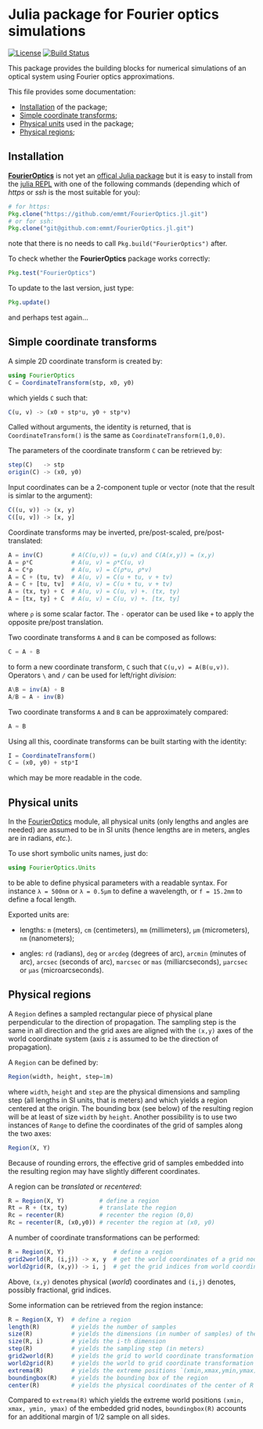 # Julia package for Fourier optics simulations

[![License](http://img.shields.io/badge/license-MIT-brightgreen.svg?style=flat)](LICENSE.md)
[![Build Status](https://travis-ci.org/emmt/FourierOptics.jl.svg?branch=master)](https://travis-ci.org/emmt/FourierOptics.jl)

This package provides the building blocks for numerical simulations of an
optical system using Fourier optics approximations.

This file provides some documentation:

* [Installation](#installation) of the package;
* [Simple coordinate transforms](#simple-coordinate-transforms);
* [Physical units](#physical-units) used in the package;
* [Physical regions](#physical-regions);


## Installation

[**FourierOptics**](https://github.com/emmt/FourierOptics.jl) is not yet an
[offical Julia package](https://pkg.julialang.org/) but it is easy to install
from the [julia REPL](https://docs.julialang.org/en/stable/manual/interacting-with-julia/) with one of the following commands (depending which of *https* or *ssh* is the most suitable for you):

```julia
# for https:
Pkg.clone("https://github.com/emmt/FourierOptics.jl.git")
# or for ssh:
Pkg.clone("git@github.com:emmt/FourierOptics.jl.git")
```

note that there is no needs to call `Pkg.build("FourierOptics")` after.

To check whether the **FourierOptics** package works correctly:

```julia
Pkg.test("FourierOptics")
```

To update to the last version, just type:

```julia
Pkg.update()
```

and perhaps test again...


## Simple coordinate transforms

A simple 2D coordinate transform is created by:

```julia
using FourierOptics
C = CoordinateTransform(stp, x0, y0)
```

which yields `C` such that:

```julia
C(u, v) -> (x0 + stp*u, y0 + stp*v)
```

Called without arguments, the identity is returned, that is
`CoordinateTransform()` is the same as `CoordinateTransform(1,0,0)`.

The parameters of the coordinate transform `C` can be retrieved by:

```julia
step(C)   -> stp
origin(C) -> (x0, y0)
```

Input coordinates can be a 2-component tuple or vector (note that the
result is simlar to the argument):

```julia
C((u, v)) -> (x, y)
C([u, v]) -> [x, y]
```

Coordinate transforms may be inverted, pre/post-scaled, pre/post-translated:

```julia
A = inv(C)        # A(C(u,v)) = (u,v) and C(A(x,y)) = (x,y)
A = ρ*C           # A(u, v) = ρ*C(u, v)
A = C*ρ           # A(u, v) = C(ρ*u, ρ*v)
A = C + (tu, tv)  # A(u, v) = C(u + tu, v + tv)
A = C + [tu, tv]  # A(u, v) = C(u + tu, v + tv)
A = (tx, ty) + C  # A(u, v) = C(u, v) +. (tx, ty)
A = [tx, ty] + C  # A(u, v) = C(u, v) +. [tx, ty]
```

where `ρ` is some scalar factor.  The `-` operator can be used like `+` to
apply the opposite pre/post translation.

Two coordinate transforms `A` and `B` can be composed as follows:

```julia
C = A ∘ B
```

to form a new coordinate transform, `C` such that `C(u,v) = A(B(u,v))`.
Operators `\` and  `/` can be used for left/right *division*:

```julia
A\B = inv(A) ∘ B
A/B = A ∘ inv(B)
```

Two coordinate transforms `A` and `B` can be approximately compared:

```julia
A ≈ B
```

Using all this, coordinate transforms can be built starting with the identity:

```julia
I = CoordinateTransform()
C = (x0, y0) + stp*I
```

which may be more readable in the code.


## Physical units

In the [FourierOptics](https://github.com/emmt/FourierOptics.jl) module, all
physical units (only lengths and angles are needed) are assumed to be in SI
units (hence lengths are in meters, angles are in radians, *etc.*).

To use short symbolic units names, just do:

```julia
using FourierOptics.Units
```

to be able to define physical parameters with a readable syntax.  For instance
`λ = 500nm` or `λ = 0.5µm` to define a wavelength, or `f = 15.2mm` to define a
focal length.

Exported units are:

* lengths: `m` (meters), `cm` (centimeters), `mm` (millimeters), `µm`
  (micrometers), `nm` (nanometers);

* angles: `rd` (radians), `deg` or `arcdeg` (degrees of arc), `arcmin` (minutes
  of arc), `arcsec` (seconds of arc), `marcsec` or `mas` (milliarcseconds),
  `µarcsec` or `µas` (microarcseconds).


## Physical regions

A `Region` defines a sampled rectangular piece of physical plane perpendicular
to the direction of propagation.  The sampling step is the same in all
direction and the grid axes are aligned with the `(x,y)` axes of the world
coordinate system (axis `z` is assumed to be the direction of propagation).

A `Region` can be defined by:

```julia
Region(width, height, step=1m)
```

where `width`, `height` and `step` are the physical dimensions and sampling
step (all lengths in SI units, that is meters) and which yields a region
centered at the origin.  The bounding box (see below) of the resulting region
will be at least of size `width` by `height`.  Another possibility is to use
two instances of `Range` to define the coordinates of the grid of samples along
the two axes:

```julia
Region(X, Y)
```

Because of rounding errors, the effective grid of samples embedded into the
resulting region may have slightly different coordinates.

A region can be *translated* or *recentered*:

```julia
R = Region(X, Y)          # define a region
Rt = R + (tx, ty)         # translate the region
Rc = recenter(R)          # recenter the region (0,0)
Rc = recenter(R, (x0,y0)) # recenter the region at (x0, y0)
```

A number of coordinate transformations can be performed:

```julia
R = Region(X, Y)              # define a region
grid2world(R, (i,j)) -> x, y  # get the world coordinates of a grid node
world2grid(R, (x,y)) -> i, j  # get the grid indices from world coordinates
```

Above, `(x,y)` denotes physical (*world*) coordinates and `(i,j)` denotes,
possibly fractional, grid indices.

Some information can be retrieved from the region instance:

```julia
R = Region(X, Y)  # define a region
length(R)         # yields the number of samples
size(R)           # yields the dimensions (in number of samples) of the region
size(R, i)        # yields the i-th dimension
step(R)           # yields the sampling step (in meters)
grid2world(R)     # yields the grid to world coordinate transformation
world2grid(R)     # yields the world to grid coordinate transformation
extrema(R)        # yields the extreme positions `(xmin,xmax,ymin,ymax)`
boundingbox(R)    # yields the bounding box of the region
center(R)         # yields the physical coordinates of the center of R
```

Compared to `extrema(R)` which yields the extreme world positions `(xmin, xmax,
ymin, ymax)` of the embedded grid nodes, `boundingbox(R)` accounts for an
additional margin of 1/2 sample on all sides.
